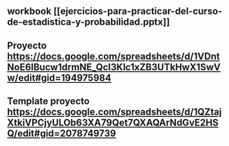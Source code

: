 ## workbook [[ejercicios-para-practicar-del-curso-de-estadistica-y-probabilidad.pptx]] 

## Proyecto https://docs.google.com/spreadsheets/d/1VDntNoE6IBucw1drmNE_QcI3Klc1xZB3UTkHwX1SwVw/edit#gid=194975984

## Template proyecto https://docs.google.com/spreadsheets/d/1QZtajXtkiVPCjyULOb63XA79Qet7QXAQArNdGvE2HSQ/edit#gid=2078749739